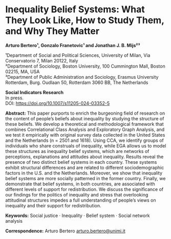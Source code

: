 # Inequality Belief Systems: What They Look Like, How to Study Them, and Why They Matter

**Arturo Bertero¹, Gonzalo Franetovic¹ and Jonathan J. B. Mijs²³**

¹Department of Social and Political Sciences, University of Milan, Via Conservatorio 7,
Milan 20122, Italy  
²Department of Sociology, Boston University, 100 Cummington Mall, Boston 02215, MA, USA  
³Department of Public Administration and Sociology, Erasmus University Rotterdam, Burg.
Oudlaan 50, Rotterdam 3060 BB, The Netherlands

**Social Indicators Research**  
In press.  
DOI: https://doi.org/10.1007/s11205-024-03352-5

**Abstract:** This paper purports to enrich the burgeoning field of research on the content of people’s beliefs about inequality by studying the structure of these beliefs. We develop a theoretical and methodological framework that combines Correlational Class Analysis and Exploratory Graph Analysis, and we test it empirically with original survey data collected in the United States and the Netherlands (n = 2501 and 1618). Using CCA, we identify groups of individuals who share construals of inequality, while EGA allows us to model these structures as inequality belief systems, which are networks of perceptions, explanations and attitudes about inequality. Results reveal the presence of two distinct belief systems in each country. These systems exhibit structural differences and are related to different sociodemographic factors in the U.S. and the Netherlands. Moreover, we show that inequality belief systems are more socially patterned in the former country. Finally, we demonstrate that belief systems, in both countries, are associated with different levels of support for redistribution. We discuss the significance of our findings for the politics of inequality and stress that overlooking attitudinal structures impedes a full understanding of people’s views on inequality and their support for redistribution.

**Keywords:** Social justice · Inequality · Belief system · Social network analysis

**Correspondence:** Arturo Bertero arturo.bertero@unimi.it